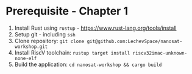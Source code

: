 # Prerequisite - Chapter 1

1. Install Rust using `rustup` - https://www.rust-lang.org/tools/install
2. Setup git - including `ssh`
3. Clone repository: `git clone git@github.com:LechevSpace/nanosat-workshop.git`
4. Install RiscV toolchain: `rustup target install riscv32imac-unknown-none-elf`
5. Build the application: `cd nanosat-workshop && cargo build`